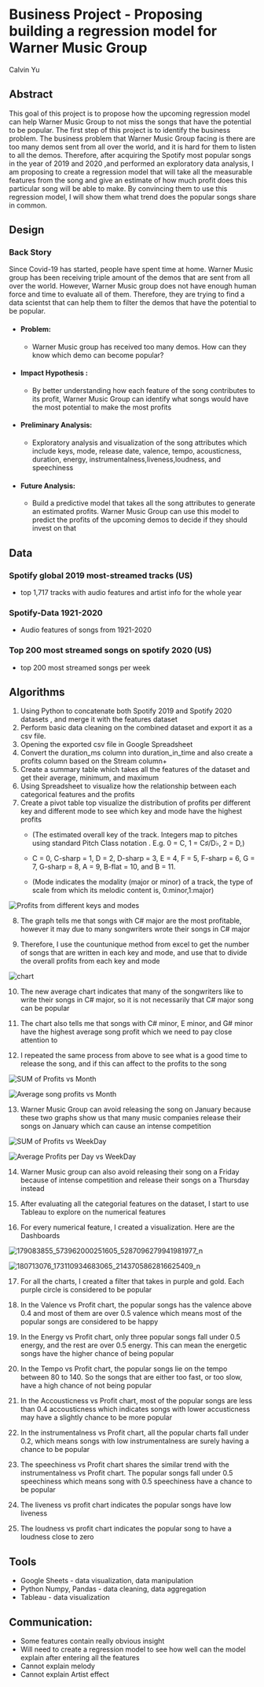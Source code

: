 # Business Project - Proposing building a regression model for Warner Music Group
Calvin Yu
## Abstract
This goal of this project is to propose how the upcoming regression model can help Warner Music Group to not miss the songs that have the potential to be popular. The first step of this project is to identify the business problem. The business problem that Warner Music Group facing is there are too many demos sent from all over the world, and it is hard for them to listen to all the demos. Therefore, after acquiring the Spotify most popular songs in the year of 2019 and 2020 ,and performed an exploratory data analysis, I am proposing to create a regression model that will take all the measurable features from the song and give an estimate of how much profit does this particular song will be able to make. By convincing them to use this regression model, I will show them what trend does the popular songs share in common. 

## Design
### Back Story
Since Covid-19 has started, people have spent time at home. Warner Music group has been receiving triple amount of the demos that are sent from all over the world. However, Warner Music group does not have enough human force and time to evaluate all of them. Therefore, they are trying to find a data scientst that can help them to filter the demos that have the potential to be popular. 

- #### Problem: 
    - Warner Music group has received too many demos. How can they know which demo can become popular? 

- #### Impact Hypothesis :
    - By better understanding how each feature of the song contributes to its profit, Warner Music Group can identify what songs would have the most potential to make the most profits

- #### Preliminary Analysis:  
    - Exploratory analysis and visualization of the song attributes which include keys, mode, release date, valence, tempo, acousticness, duration, energy, instrumentalness,liveness,loudness, and speechiness

- #### Future Analysis: 
    - Build a predictive model that takes all the song attributes to generate an estimated profits. Warner Music Group can use this model to predict the profits of the upcoming demos to decide if they should invest on that



## Data
### Spotify global 2019 most-streamed tracks (US)
- top 1,717 tracks with audio features and artist info for the whole year
### Spotify-Data 1921-2020
- Audio features of songs from 1921-2020
### Top 200 most streamed songs on spotify 2020 (US)
- top 200 most streamed songs per week 

## Algorithms
1. Using Python to concatenate both Spotify 2019 and Spotify 2020 datasets , and merge it with the features dataset 
2. Perform basic data cleaning on the combined dataset and export it as a csv file. 
3. Opening the exported csv file in Google Spreadsheet 
4. Convert the duration_ms column into duration_in_time and also create a profits column based on the Stream column+
5. Create a summary table which takes all the features of the dataset and get their average, minimum, and maximum
6. Using Spreadsheet to visualize how the relationship between each categorical features and the profits
7. Create a pivot table top visualize the distribution of profits per different key and different mode to see which key and mode have the highest profits 
    - (The estimated overall key of the track. Integers map to pitches using standard Pitch Class notation . E.g. 0 = C, 1 = C♯/D♭, 2 = D,)
    - C = 0, C-sharp = 1, D = 2, D-sharp = 3, E = 4, F = 5, F-sharp = 6, G = 7, G-sharp = 8, A = 9, B-flat = 10, and B = 11.

    - (Mode indicates the modality (major or minor) of a track, the type of scale from which its melodic content is, 0:minor,1:major)


![Profits from different keys and modes](https://user-images.githubusercontent.com/63031028/116299878-1288a000-a753-11eb-858b-3a368b01414f.png)

8. The graph tells me that songs with C# major are the most profitable, however it may due to many songwriters wrote their songs in C# major

9. Therefore, I use the countunique method from excel to get the number of songs that are written in each key and mode, and use that to divide the overall profits from each key and mode

![chart](https://user-images.githubusercontent.com/63031028/116302689-57fa9c80-a756-11eb-96cb-0e89e5a83723.png)

10. The new average chart indicates that many of the songwriters like to write their songs in C# major, so it is not necessarily that C# major song can be popular

11. The chart also tells me that songs with C# minor, E minor, and G# minor have the highest average song profit which we need to pay close attention to 

12. I repeated the same process from above to see what is a good time to release the song, and if this can affect to the profits to the song

![SUM of Profits vs  Month](https://user-images.githubusercontent.com/63031028/116659366-58598a00-a946-11eb-8211-6f42046194b9.png)

![Average song profits vs  Month](https://user-images.githubusercontent.com/63031028/116659427-70310e00-a946-11eb-9466-c462ce2f5faa.png)

13. Warner Music Group can avoid releasing the song on January because these two graphs show us that many music companies release their songs on January which can cause an intense competition 

![SUM of Profits vs  WeekDay ](https://user-images.githubusercontent.com/63031028/116660533-06b1ff00-a948-11eb-9b0f-ad81820f13fc.png)

![Average Profits per Day vs  WeekDay ](https://user-images.githubusercontent.com/63031028/116660576-16314800-a948-11eb-8086-1fe7f2c6d61b.png)

14. Warner Music group can also avoid releasing their song on a Friday because of intense competition and release their songs on a Thursday instead

15. After evaluating all the categorial features on the dataset, I start to use Tableau to explore on the numerical features 

16. For every numerical feature, I created a visualization. Here are the Dashboards 

![179083855_573962000251605_5287096279941981977_n](https://user-images.githubusercontent.com/63031028/116662997-5c3bdb00-a94b-11eb-9fd6-048457e5c597.png)

![180713076_173110934683065_2143705862816625409_n](https://user-images.githubusercontent.com/63031028/116663047-6cec5100-a94b-11eb-93f5-7ebceb073d24.png)

17. For all the charts, I created a filter that takes in purple and gold. Each purple circle is considered to be popular 

18. In the Valence vs Profit chart, the popular songs has the valence above 0.4 and most of them are over 0.5 valence which means most of the popular songs are considered to be happy

19. In the Energy vs Profit chart, only three popular songs fall under 0.5 energy, and the rest are over 0.5 energy. This can mean the energetic songs have the higher chance of being popular 

20. In the Tempo vs Profit chart, the popular songs lie on the tempo between 80 to 140. So the songs that are either too fast, or too slow, have a high chance of not being popular 

21. In the Accousticness vs Profit chart, most of the popular songs are less than 0.4 accousticness which indicates songs with lower accusticness may have a slightly chance to be more popular 

22. In the instrumentalness vs Profit chart, all the popular charts fall under 0.2, which means songs with low instrumentalness are surely having a chance to be popular 

23. The speechiness vs Profit chart shares the similar trend with the instrumentalness vs Profit chart. The popular songs fall under 0.5 speechiness which means song with 0.5 speechiness have a chance to be popular

24. The liveness vs profit chart indicates the popular songs have low liveness 

25. The loudness vs profit chart indicates the popular song to have a loudness close to zero 


## Tools
- Google Sheets - data visualization, data manipulation
- Python Numpy, Pandas - data cleaning, data aggregation
- Tableau - data visualization 

## Communication:
- Some features contain really obvious insight 
- Will need to create a regression model to see how well can the model explain after entering all the features 
- Cannot explain melody 
- Cannot explain Artist effect 

